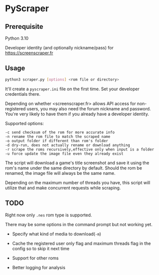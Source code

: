# PyScraper

## Prerequisite

Python 3.10

Developer identity (and optionally nickname/pass) for <https://screenscraper.fr>

## Usage

```bash
python3 scraper.py [options] <rom file or directory>
```

It'll create a `pyscraper.ini` file on the first time. Set your developer credentials there.

Depending on whether <screenscraper.fr> allows API access for non-registered users, you may also need the forum nickname and password. You're very likely to have them if you already have a developer identity.

Supported options:

```text
-c send checksum of the rom for more accurate info
-n rename the rom file to match the scraped name
-o output folder if different than rom's folder
-d dry-run, does not actually rename or download anything
-r scrape the roms recursively,effective only when input is a folder
-u force update the image file even they already exist
```

The script will download a game's title screenshot and save it using the rom's name under the same directory by default. Should the rom be renamed, the image file will always be the same name.

Depending on the maximum number of threads you have, this script will utilize that and make concurrent requests while scraping.

## TODO

Right now only `.nes` rom type is supported.

There may be some options in the command prompt but not working yet.

* Specify what kind of media to download(`-m`)

* Cache the registered user only flag and maximum threads flag in the config so to skip it next time

* Support for other roms

* Better logging for analysis
